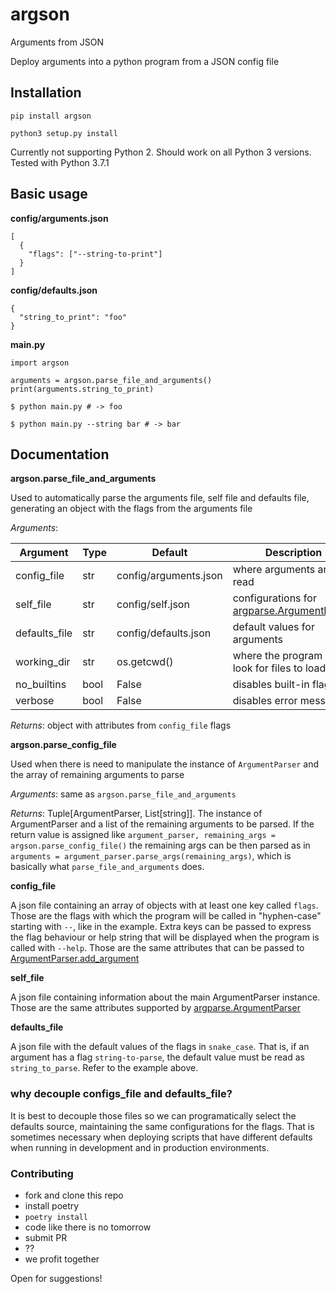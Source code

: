 # argson
Arguments from JSON

Deploy arguments into a python program from a JSON config file

## Installation
`pip install argson`

`python3 setup.py install`

Currently not supporting Python 2. Should work on all Python 3 versions. Tested with Python 3.7.1

## Basic usage
**config/arguments.json**
```
[
  {
    "flags": ["--string-to-print"]
  }
]
```
**config/defaults.json**
```
{
  "string_to_print": "foo"
}
```
**main.py**
```
import argson

arguments = argson.parse_file_and_arguments()
print(arguments.string_to_print)
```

`$ python main.py # -> foo`

`$ python main.py --string bar # -> bar`

## Documentation
**argson.parse_file_and_arguments**

Used to automatically parse the arguments file, self file and defaults file, generating an object with the flags from the arguments file

*Arguments*:

| Argument  | Type | Default | Description |
| - | - | - | - |
| config_file | str | config/arguments.json | where arguments are read |
| self_file | str | config/self.json | configurations for [argparse.ArgumentParser](https://docs.python.org/3/library/argparse.html#argumentparser-objects) |
| defaults_file | str | config/defaults.json | default values for arguments |
| working_dir | str | os.getcwd() | where the program will look for files to load |
| no_builtins | bool | False | disables built-in flags |
| verbose | bool | False | disables error messages |

*Returns*: object with attributes from `config_file` flags

**argson.parse_config_file**

Used when there is need to manipulate the instance of `ArgumentParser` and the array of remaining arguments to parse

*Arguments*: same as `argson.parse_file_and_arguments`

*Returns*: Tuple[ArgumentParser, List[string]]. The instance of ArgumentParser and a list of the remaining arguments to be parsed. If the return value is assigned like `argument_parser, remaining_args = argson.parse_config_file()` the remaining args can be then parsed as in `arguments = argument_parser.parse_args(remaining_args)`, which is basically what `parse_file_and_arguments` does.

**config_file**

A json file containing an array of objects with at least one key called `flags`. Those are the flags with which the program will be called in "hyphen-case" starting with `--`, like in the example. Extra keys can be passed to express the flag behaviour or help string that will be displayed when the program is called with `--help`. Those are the same attributes that can be passed to [ArgumentParser.add_argument](https://docs.python.org/3/library/argparse.html#the-add-argument-method)

**self_file**

A json file containing information about the main ArgumentParser instance. Those are the same attributes supported by [argparse.ArgumentParser](https://docs.python.org/3/library/argparse.html#argumentparser-objects)

**defaults_file**

A json file with the default values of the flags in `snake_case`. That is, if an argument has a flag `string-to-parse`, the default value must be read as `string_to_parse`. Refer to the example above.

### why decouple configs_file and defaults_file?
It is best to decouple those files so we can programatically select the defaults source, maintaining the same configurations for the flags. That is sometimes necessary when deploying scripts that have different defaults when running in development and in production environments.

### Contributing

* fork and clone this repo
* install poetry
* `poetry install`
* code like there is no tomorrow
* submit PR
* ??
* we profit together

Open for suggestions!
